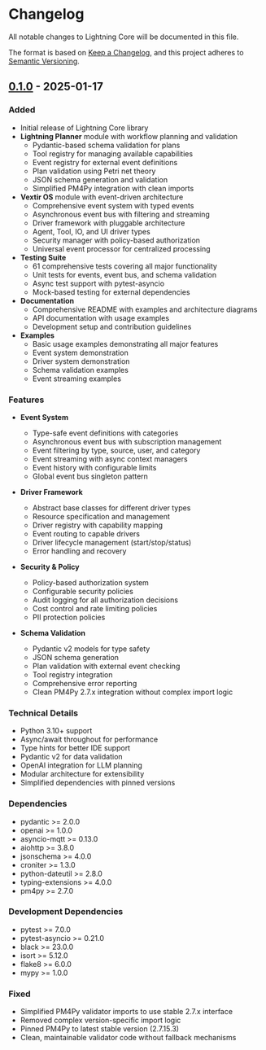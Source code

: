# Changelog

All notable changes to Lightning Core will be documented in this file.

The format is based on [Keep a Changelog](https://keepachangelog.com/en/1.0.0/),
and this project adheres to [Semantic Versioning](https://semver.org/spec/v2.0.0.html).

## [0.1.0] - 2025-01-17

### Added
- Initial release of Lightning Core library
- **Lightning Planner** module with workflow planning and validation
  - Pydantic-based schema validation for plans
  - Tool registry for managing available capabilities
  - Event registry for external event definitions
  - Plan validation using Petri net theory
  - JSON schema generation and validation
  - Simplified PM4Py integration with clean imports
- **Vextir OS** module with event-driven architecture
  - Comprehensive event system with typed events
  - Asynchronous event bus with filtering and streaming
  - Driver framework with pluggable architecture
  - Agent, Tool, IO, and UI driver types
  - Security manager with policy-based authorization
  - Universal event processor for centralized processing
- **Testing Suite**
  - 61 comprehensive tests covering all major functionality
  - Unit tests for events, event bus, and schema validation
  - Async test support with pytest-asyncio
  - Mock-based testing for external dependencies
- **Documentation**
  - Comprehensive README with examples and architecture diagrams
  - API documentation with usage examples
  - Development setup and contribution guidelines
- **Examples**
  - Basic usage examples demonstrating all major features
  - Event system demonstration
  - Driver system demonstration
  - Schema validation examples
  - Event streaming examples

### Features
- **Event System**
  - Type-safe event definitions with categories
  - Asynchronous event bus with subscription management
  - Event filtering by type, source, user, and category
  - Event streaming with async context managers
  - Event history with configurable limits
  - Global event bus singleton pattern

- **Driver Framework**
  - Abstract base classes for different driver types
  - Resource specification and management
  - Driver registry with capability mapping
  - Event routing to capable drivers
  - Driver lifecycle management (start/stop/status)
  - Error handling and recovery

- **Security & Policy**
  - Policy-based authorization system
  - Configurable security policies
  - Audit logging for all authorization decisions
  - Cost control and rate limiting policies
  - PII protection policies

- **Schema Validation**
  - Pydantic v2 models for type safety
  - JSON schema generation
  - Plan validation with external event checking
  - Tool registry integration
  - Comprehensive error reporting
  - Clean PM4Py 2.7.x integration without complex import logic

### Technical Details
- Python 3.10+ support
- Async/await throughout for performance
- Type hints for better IDE support
- Pydantic v2 for data validation
- OpenAI integration for LLM planning
- Modular architecture for extensibility
- Simplified dependencies with pinned versions

### Dependencies
- pydantic >= 2.0.0
- openai >= 1.0.0
- asyncio-mqtt >= 0.13.0
- aiohttp >= 3.8.0
- jsonschema >= 4.0.0
- croniter >= 1.3.0
- python-dateutil >= 2.8.0
- typing-extensions >= 4.0.0
- pm4py >= 2.7.0

### Development Dependencies
- pytest >= 7.0.0
- pytest-asyncio >= 0.21.0
- black >= 23.0.0
- isort >= 5.12.0
- flake8 >= 6.0.0
- mypy >= 1.0.0

### Fixed
- Simplified PM4Py validator imports to use stable 2.7.x interface
- Removed complex version-specific import logic
- Pinned PM4Py to latest stable version (2.7.15.3)
- Clean, maintainable validator code without fallback mechanisms

[0.1.0]: https://github.com/lightning-ai/lightning-core/releases/tag/v0.1.0
